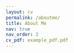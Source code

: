 ```yaml
---
layout: cv
permalink: /aboutme/
title: About Me
nav: true
nav_order: 2
cv_pdf: example_pdf.pdf
---
```

